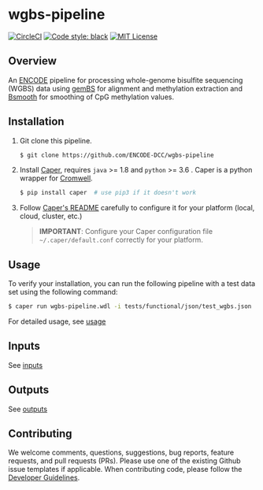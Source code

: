 # wgbs-pipeline

[![CircleCI](https://circleci.com/gh/ENCODE-DCC/wgbs-pipeline.svg?style=svg)](https://circleci.com/gh/ENCODE-DCC/wgbs-pipeline)
[![Code style: black](https://img.shields.io/badge/code%20style-black-000000.svg)](https://github.com/psf/black)
[![MIT License](https://img.shields.io/badge/license-MIT-green)](LICENSE)

## Overview

An [ENCODE](https://www.encodeproject.org/) pipeline for processing whole-genome bisulfite sequencing (WGBS) data using [gemBS](https://github.com/heathsc/gemBS) for alignment and methylation extraction and [Bsmooth](https://bioconductor.org/packages/release/bioc/html/bsseq.html) for smoothing of CpG methylation values.

## Installation

1) Git clone this pipeline.
    ```bash
    $ git clone https://github.com/ENCODE-DCC/wgbs-pipeline
    ```

2) Install [Caper](https://github.com/ENCODE-DCC/caper), requires `java` >= 1.8 and `python` >= 3.6 . Caper is a python wrapper for [Cromwell](https://github.com/broadinstitute/cromwell).
    ```bash
    $ pip install caper  # use pip3 if it doesn't work
    ```

3) Follow [Caper's README](https://github.com/ENCODE-DCC/caper) carefully to configure it for your platform (local, cloud, cluster, etc.)
    > **IMPORTANT**: Configure your Caper configuration file `~/.caper/default.conf` correctly for your platform.

## Usage

To verify your installation, you can run the following pipeline with a test data set using the following command:

```bash
$ caper run wgbs-pipeline.wdl -i tests/functional/json/test_wgbs.json
```

For detailed usage, see [usage](docs/usage.md)

## Inputs

See [inputs](docs/reference.md#inputs)


## Outputs

See [outputs](docs/reference.md#outputs)

## Contributing

We welcome comments, questions, suggestions, bug reports, feature requests, and pull requests (PRs). Please use one of the existing Github issue templates if applicable. When contributing code, please follow the [Developer Guidelines](docs/CONTRIBUTING.md#developer-guidelines).
